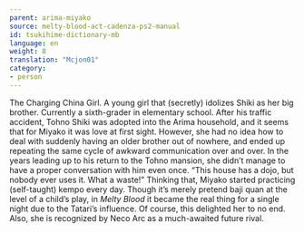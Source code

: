 ```yaml
---
parent: arima-miyako
source: melty-blood-act-cadenza-ps2-manual
id: tsukihime-dictionary-mb
language: en
weight: 8
translation: "Mcjon01"
category:
- person
---
```


The Charging China Girl.
A young girl that (secretly) idolizes Shiki as her big brother. Currently a sixth-grader in elementary school.
After his traffic accident, Tohno Shiki was adopted into the Arima household, and it seems that for Miyako it was love at first sight. However, she had no idea how to deal with suddenly having an older brother out of nowhere, and ended up repeating the same cycle of awkward communication over and over. In the years leading up to his return to the Tohno mansion, she didn’t manage to have a proper conversation with him even once.
“This house has a dojo, but nobody ever uses it. What a waste!”
Thinking that, Miyako started practicing (self-taught) kempo every day. Though it’s merely pretend baji quan at the level of a child’s play, in *Melty Blood* it became the real thing for a single night due to the Tatari’s influence. Of course, this delighted her to no end.
Also, she is recognized by Neco Arc as a much-awaited future rival.
